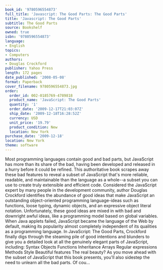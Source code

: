 ```yaml
---
book_id: '9780596554873'
full_title: 'Javascript: The Good Parts: The Good Parts'
title: 'Javascript: The Good Parts'
subtitle: The Good Parts
source: Bookshelf
owned: true
isbn: '9780596554873'
language:
- English
topics:
- Computers
authors:
- Douglas Crockford
publisher: Yahoo Press
length: 172 pages
date_published: '2008-05-08'
format: Paperback
cover_filename: 9780596554873.jpg
order:
  order_id: 002-0185769-4789818
  product_name: 'JavaScript: The Good Parts'
  quantity: '1'
  order_date: '2009-12-17T21:03:07Z'
  ship_date: '2009-12-18T16:28:52Z'
  currency: USD
  unit_price: '19.79'
  product_condition: New
  location: New York
purchase_date: '2009-12-18'
location: New York
theme: software
---
```

Most programming languages contain good and bad parts, but JavaScript has more than its share of the bad, having been developed and released in a hurry before it could be refined. This authoritative book scrapes away these bad features to reveal a subset of JavaScript that's more reliable, readable, and maintainable than the language as a whole--a subset you can use to create truly extensible and efficient code.
Considered the JavaScript expert by many people in the development community, author Douglas Crockford identifies the abundance of good ideas that make JavaScript an outstanding object-oriented programming language-ideas such as functions, loose typing, dynamic objects, and an expressive object literal notation. Unfortunately, these good ideas are mixed in with bad and downright awful ideas, like a programming model based on global variables.
When Java applets failed, JavaScript became the language of the Web by default, making its popularity almost completely independent of its qualities as a programming language. In JavaScript: The Good Parts, Crockford finally digs through the steaming pile of good intentions and blunders to give you a detailed look at all the genuinely elegant parts of JavaScript, including:
Syntax
Objects
Functions
Inheritance
Arrays
Regular expressions
Methods
Style
Beautiful features
The real beauty? As you move ahead with the subset of JavaScript that this book presents, you'll also sidestep the need to unlearn all the bad parts. Of cou...
